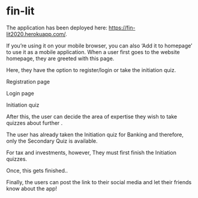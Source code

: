 # fin-lit
The application has been deployed here:  https://fin-lit2020.herokuapp.com/.

If you’re using it on your mobile browser, you can also ‘Add it to homepage’ to use it as a mobile application.
When a user first goes to the website homepage, they are greeted with this page. 


Here, they have the option to register/login or take the initiation quiz.




Registration page



Login page 



Initiation quiz 



After this, the user can decide the area of expertise they wish to take quizzes about further .



The user has already taken the Initiation quiz for Banking and therefore, only the Secondary Quiz is available.

For tax and investments, however, They must first finish the Initiation quizzes. 



Once, this gets finished.. 


Finally, the users can post the link to their social media and let their friends know about the app!


